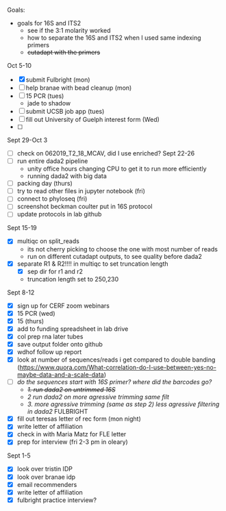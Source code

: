 Goals: 
-  goals for 16S and ITS2
	- see if the 3:1 molarity worked
	- how to separate the 16S and ITS2 when I used same indexing primers 
	- ~~cutadapt with the primers~~ 

Oct 5-10
- [x] submit Fulbright (mon)
- [ ] help branae with bead cleanup (mon)
- [ ] 15 PCR (tues)
	- jade to shadow
- [ ] submit UCSB job app (tues)
- [ ] fill out University of Guelph interest form (Wed)
- [ ] 

Sept 29-Oct 3
- [ ] check on 062019_T2_18_MCAV, did I use enriched?
Sept 22-26
- [ ] run entire dada2 pipeline
	- unity office hours changing CPU to get it to run more efficiently
	- running dada2 with big data
- [ ] packing day (thurs)
- [ ] try to read other files in jupyter notebook (fri)
- [ ] connect to phyloseq (fri)
- [ ] screenshot beckman coulter put in 16S protocol
- [ ] update protocols in lab github

Sept 15-19
- [x] multiqc on split_reads
	- its not cherry picking to choose the one with most number of reads
	- run on different cutadapt outputs, to see quality before dada2
- [x] separate R1 & R2!!!! in multiqc to set truncation length
	- [x] sep dir for r1 and r2
	- truncation length set to 250,230


Sept 8-12
- [x] sign up for CERF zoom webinars
- [x] 15 PCR (wed)
- [x] 15 (thurs)
- [x] add to funding spreadsheet in lab drive
- [x] col prep rna later tubes
- [x] save output folder onto github
- [x] wdhof follow up report
- [x] look at number of sequences/reads i get compared to double banding (https://www.quora.com/What-correlation-do-I-use-between-yes-no-maybe-data-and-a-scale-data)
- [ ] *do the sequences start with 16S primer? where did the barcodes go?*
	- *~~1. run dada2 on untrimmed 16S~~*
	- *2 run dada2 on more agressive trimming same filt*
	- *3. more agressive trimming (same as step 2) less agressive filtering in dada2*
FULBRIGHT
- [x] fill out teresas letter of rec form (mon night)
- [x] write letter of affiliation
- [x] check in with Maria Matz for FLE letter
- [x] prep for interview (fri 2-3 pm in oleary)

Sept 1-5
- [x] look over tristin IDP
- [x] look over branae idp
- [x] email recommenders 
- [x] write letter of affiliation
- [x] fulbright practice interview?